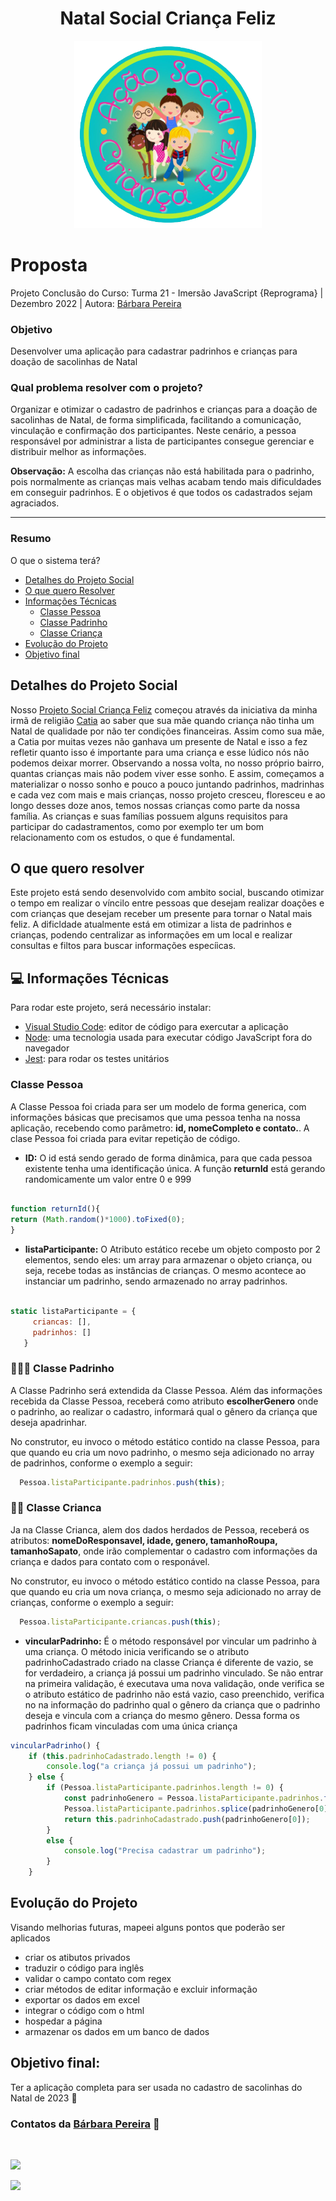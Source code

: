 <h1 align="center">Natal Social Criança Feliz</h1>

<div align="center">
  <img width="300" height="300" src="img/logo.png" alt="logo natal feliz das crianças"/>
</div>

# Proposta

Projeto Conclusão do Curso: Turma 21 - Imersão JavaScript {Reprograma} | Dezembro 2022 | Autora: [Bárbara Pereira](https://github.com/barbara-pereira)

### Objetivo

Desenvolver uma aplicação para cadastrar padrinhos e crianças para doação de sacolinhas de Natal

### Qual problema resolver com o projeto?

Organizar e otimizar o cadastro de padrinhos e crianças para a doação de sacolinhas de Natal, de forma simplificada, facilitando a comunicação, vinculação e confirmação dos participantes.
Neste cenário, a pessoa responsável por administrar a lista de participantes consegue gerenciar e distribuir melhor as informações.

**Observação:** A escolha das crianças não está habilitada para o padrinho, pois normalmente as crianças mais velhas acabam tendo mais dificuldades em conseguir padrinhos. E o objetivos é que todos os cadastrados sejam agraciados.

---

### Resumo

O que o sistema terá?
- [Detalhes do Projeto Social](#detalhes-do-projeto-social)
- [O que quero Resolver](#o-quero-resolver)
- [Informações Técnicas](infomações-técnicas)
  - [Classe Pessoa](#classe-pessoa)
  - [Classe Padrinho](#classe-padrinhes)  
  - [Classe Criança](#classe-crinaça)
- [Evolução do Projeto](evolução-d-projeto)
- [Objetivo final](#objetivo-final)

 
## Detalhes do Projeto Social

Nosso [Projeto Social Criança Feliz]("https://www.instagram.com/criancafeliz.as/) começou através da iniciativa da minha irmã de religião [Catia]("https://www.instagram.com/catia_520/") ao saber que sua mãe quando criança não tinha um Natal de qualidade por não ter condições financeiras. Assim como sua mãe, a Catia por muitas vezes não ganhava um presente de Natal e isso a fez refletir quanto isso é importante para uma criança e esse lúdico nós não podemos deixar morrer. Observando a nossa volta, no nosso próprio bairro, quantas crianças mais não podem viver esse sonho. 
E assim, começamos a materializar o nosso sonho e pouco a pouco juntando padrinhos, madrinhas e cada vez com mais e mais crianças, nosso projeto cresceu, floresceu e ao longo desses doze anos, temos nossas crianças como parte da nossa família.
As crianças e suas famílias possuem alguns requisitos para participar do cadastramentos, como por exemplo ter um bom relacionamento com os estudos, o que é fundamental.
 

## O que quero resolver

Este projeto está sendo desenvolvido com ambito social, buscando otimizar o tempo em realizar o víncilo entre pessoas que desejam realizar doações e com crianças que desejam receber um presente para tornar o Natal mais feliz.
A dificldade atualmente está em otimizar a lista de padrinhos e crianças, podendo centralizar as informações em um local e realizar consultas e filtos para buscar informações especíicas.


## 💻 Informações Técnicas

 Para rodar este projeto, será necessário instalar:
 - [Visual Studio Code]("https://code.visualstudio.com/download"): editor de código para exercutar a aplicação 
 - [Node]("https://docs.npmjs.com/downloading-and-installing-node-js-and-npm"): uma tecnologia usada para executar código JavaScript fora do navegador
 - [Jest]("https://jestjs.io/docs/getting-started"): para rodar os testes unitários

### Classe Pessoa
A Classe Pessoa foi criada para ser um modelo de forma generica, com informações básicas que precisamos que uma pessoa tenha na nossa aplicação,  recebendo como parâmetro: **id, nomeCompleto e contato.**. A clase Pessoa foi criada para evitar repetição de código.
  - **ID:** O id está sendo gerado de forma dinâmica, para que cada pessoa existente tenha uma identificação única. A função **returnId** está gerando randomicamente um valor entre 0 e 999  
  ```javascript
  
function returnId(){
  return (Math.random()*1000).toFixed(0);
}

  ```

- **listaParticipante:** O Atributo estático recebe um objeto composto por 2 elementos, sendo eles: um array para armazenar o objeto criança, ou seja, recebe todas as instâncias de crianças. O mesmo acontece ao instanciar um padrinho, sendo armazenado no array padrinhos.

 ```javascript
  
static listaParticipante = {
      criancas: [],
      padrinhos: []
    }  

  ```
  
### 👩‍🦱👨 Classe Padrinho
A Classe Padrinho será extendida da Classe Pessoa. Além das informações recebida da Classe Pessoa, receberá como atributo **escolherGenero** onde o padrinho, ao realizar o cadastro, informará qual o gênero da criança que deseja apadrinhar.

No construtor, eu invoco o método estático contido na classe Pessoa, para que quando eu cria um novo padrinho, o mesmo seja adicionado no array de padrinhos, conforme o exemplo a seguir:
```javascript
  Pessoa.listaParticipante.padrinhos.push(this);
```

### 👧👦 Classe Crianca
Ja na Classe Crianca, alem dos dados herdados de Pessoa, receberá os atributos: **nomeDoResponsavel, idade, genero, tamanhoRoupa, tamanhoSapato**, onde irão complementar o cadastro com informações da criança e dados para contato com o responável.

No construtor, eu invoco o método estático contido na classe Pessoa, para que quando eu cria um nova criança, o mesmo seja adicionado no array de crianças, conforme o exemplo a seguir:
```javascript
  Pessoa.listaParticipante.criancas.push(this);
```

- **vincularPadrinho:** É o método responsável por vincular um padrinho à uma criança. 
O método inicia verificando se o atributo padrinhoCadastrado criado na classe Criança é diferente de vazio, se for verdadeiro, a criança já possui um padrinho vinculado.
Se não entrar na primeira validação, é executava uma nova validação, onde verifica se o atributo estático de padrinho não está vazio, caso preenchido, verifica no na informação do padrinho qual o gênero da criança que o padrinho deseja e vincula com a criança do mesmo gênero. Dessa forma os padrinhos ficam vinculadas com uma única criança
```javascript
vincularPadrinho() {
    if (this.padrinhoCadastrado.length != 0) {
        console.log("a criança já possui um padrinho");
    } else {
        if (Pessoa.listaParticipante.padrinhos.length != 0) {
            const padrinhoGenero = Pessoa.listaParticipante.padrinhos.filter((p) => p.escolherGenero === this.genero);
            Pessoa.listaParticipante.padrinhos.splice(padrinhoGenero[0], 1)
            return this.padrinhoCadastrado.push(padrinhoGenero[0]);
        }
        else {
            console.log("Precisa cadastrar um padrinho");
        }
    }
```

## Evolução do Projeto
Visando melhorias futuras, mapeei alguns pontos que poderão ser aplicados
  - criar os atibutos privados
  - traduzir o código para inglês
  - validar o campo contato com regex
  - criar métodos de editar informação e excluir informação
  - exportar os dados em excel
  - integrar o código com o html
  - hospedar a página
  - armazenar os dados em um banco de dados


## Objetivo final:
Ter a aplicação completa para ser usada no cadastro de sacolinhas do Natal de 2023 🎉


 ### Contatos da [Bárbara Pereira](https://github.com/barbarapereira) 💓
 <br>

 <a href = "mailto:barbara.pereira1990@gmail.com"><img src="https://img.shields.io/badge/-Gmail-%23333?style=for-the-badge&logo=gmail&logoColor=white" target="_blank">   </a>

  <a href="https://www.linkedin.com/in/barbara-frontend-developer" target="_blank"><img src="https://img.shields.io/badge/-LinkedIn-%230077B5?style=for-the-badge&logo=linkedin&logoColor=white" target="_blank"></a> 
